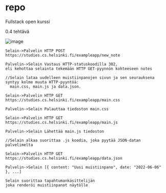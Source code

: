 # repo
Fullstack open kurssi

0.4 tehtävä

![image](https://user-images.githubusercontent.com/60025887/174735049-db96e75d-fe7a-4622-84bf-595fcc9d2fd5.png)


```
Selain->Palvelin HTTP POST https://studies.cs.helsinki.fi/exampleapp/new_note

Palvelin->Selain Vastaus HTTP-statuskoodilla 302,
eli kehottaa selainta tekemään HTTP GET-pyynnön kohteeseen notes

//Selain lataa uudelleen muistiinpanojen sivun ja sen seurauksena syntyy kolme muuta HTTP-pyyntöä:
  main.css, main.js ja data.json.

Selain->Palvelin HTTP GET https://studies.cs.helsinki.fi/exampleapp/main.css

Palvelin->Selain Palauttaa tiedoston main.css

Selain->Palvelin HTTP GET https://studies.cs.helsinki.fi/exampleapp/main.js

Palvelin->Selain Lähettää main.js tiedoston

//Selain alkaa suorittaa .js koodia, joka pyytää JSON-datan palvelimelta

Selain->Palvelin HTTP GET https://studies.cs.helsinki.fi/exampleapp/data.json

Palvelin->Selain [{ content: "Uusi muistiinpano", date: "2022-06-06" }, ...]

Selain suorittaa tapahtumankäsittelijän
joka renderöi muistiinpanot näytölle
```

